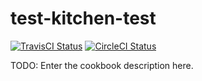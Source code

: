 # test-kitchen-test

[![TravisCI Status](https://img.shields.io/travis/RoboticCheese/test-kitchen-test-chef.svg)][travis]
[![CircleCI Status](https://img.shields.io/circleci/project/RoboticCheese/test-kitchen-test-chef.svg)][circleci]

[travis]: https://travis-ci.org/RoboticCheese/test-kitchen-test-chef
[circleci]: https://circleci.com/gh/RoboticCheese/test-kitchen-test-chef

TODO: Enter the cookbook description here.

